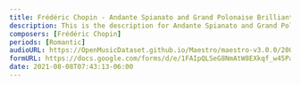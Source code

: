 ```yaml
---
title: Frédéric Chopin - Andante Spianato and Grand Polonaise Brilliante Op. 22 (1)
description: This is the description for Andante Spianato and Grand Polonaise Brilliante Op. 22 by Frédéric Chopin
composers: [Frédéric Chopin]
periods: [Romantic]
audioURL: https://OpenMusicDataset.github.io/Maestro/maestro-v3.0.0/2008/MIDI-Unprocessed_10_R3_2008_01-05_ORIG_MID--AUDIO_10_R3_2008_wav--5.midi
formURL: https://docs.google.com/forms/d/e/1FAIpQLSeG8NmAtW8EXkqf_w45ParK4jLQ3hyzquhLBOTqUgH3e3Gbpw/viewform
date: 2021-08-08T07:43:13-06:00
---
```

